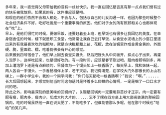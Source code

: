     多年来，我一直觉得父母带给我的没有一丝丝快乐，我一直在回忆是否真有那一点点我们曾有过的快乐被我放弃。如果真的有，这件事应该是吧。
    和现在的他们依然不会和人相处，不会与人，包括与自己的儿女沟通一样，也因为那些时候整个社会经济条件不好，吃好吃饱是一个重要事情的原因。他们对子女的所有照顾和关心也都体现在“吃”上。
    早上，是他们很忙的时候，要做早饭，还要赶着去上班，但早饭也有很多让我回忆的美食。在单身宿舍住的时候，楼下就是职工食堂，他常常让我自己去打早饭，从食堂水泥墙上的小窗口里递出来的有我最喜欢吃的糍粑块，就是方块糍粑和上盐、花椒，放在油锅里炸成金黄金黄的，外面硬、脆，里面软、糯，吃着仿佛会有开心的感觉。
    后来搬到四号宿舍了，他们早上回去食堂买馒头，然后把馒头从中间破开，扣点心子出来，再灌入泡罗卜，这样吃起来，也是很好吃的。有一段时间，应该是春节刚过吧，腊肉香肠特别多，再加上灌泡罗卜还是有点麻烦的，早餐改为一个馒头加上一根香肠了，每天早上，我和妹妹一起，两人各自一手馒头、一手香肠相伴上学，若干天后，我记得清楚，在学校大门外那很长的上山石梯上，一群小学生中，我的一个同学问我：“你们每天都吃一根香肠啊？”我说：“啊。”......长大后回想起来，才感觉到他当时问这句话时是怀着多么仰慕的心情啊，一定是咽了一口口水才问的吧。
    除此之外，影响最深刻的是美味的回锅肉了，关键是回锅肉一定要用蒜苗炒才正宗，肉一定要有肥有瘦，肥肉多，瘦肉少，切成大片大片的......忘不了摆在四方桌上用大瓷碗装满的那碗回锅肉，吃的时候虽然他一直在说太肥了，不能吃多了，但谁能管那么多呢，他在那个时候也“哈哈”的笑几声。
